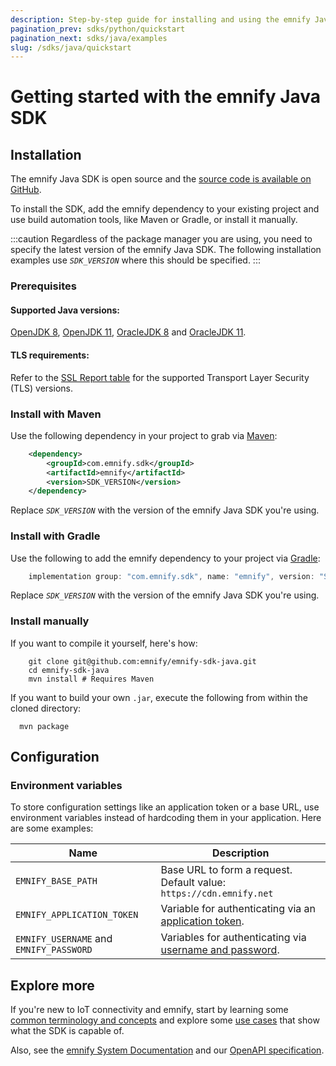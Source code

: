 ```yaml
---
description: Step-by-step guide for installing and using the emnify Java SDK
pagination_prev: sdks/python/quickstart
pagination_next: sdks/java/examples
slug: /sdks/java/quickstart
---
```


# Getting started with the emnify Java SDK

## Installation

The emnify Java SDK is open source and the [source code is available on GitHub](https://github.com/EMnify/emnify-sdk-java).

To install the SDK, add the emnify dependency to your existing project and use build automation tools, like Maven or Gradle, or install it manually.

:::caution
Regardless of the package manager you are using, you need to specify the latest version of the emnify Java SDK.
The following installation examples use *`SDK_VERSION`* where this should be specified.
:::


### Prerequisites

#### Supported Java versions:
[OpenJDK 8](https://openjdk.org/projects/jdk8/), [OpenJDK 11](https://openjdk.org/projects/jdk/11/), [OracleJDK 8](https://www.oracle.com/java/technologies/downloads/#java8) and [OracleJDK 11](https://www.oracle.com/java/technologies/downloads/#java11).

#### TLS requirements:
Refer to the [SSL Report table](https://www.ssllabs.com/ssltest/analyze.html?d=cdn.emnify.net&latest) for the supported Transport Layer Security (TLS) versions.


### Install with Maven

Use the following dependency in your project to grab via [Maven](https://maven.apache.org/download.cgi):
```xml
    <dependency>
        <groupId>com.emnify.sdk</groupId>
        <artifactId>emnify</artifactId>
        <version>SDK_VERSION</version>
    </dependency>
```

Replace *`SDK_VERSION`* with the version of the emnify Java SDK you're using.

### Install with Gradle

Use the following to add the emnify dependency to your project via [Gradle](https://gradle.org/install/):
```gradle
    implementation group: "com.emnify.sdk", name: "emnify", version: "SDK_VERSION"
```

Replace *`SDK_VERSION`* with the version of the emnify Java SDK you're using.

### Install manually

If you want to compile it yourself, here's how:

```shell
    git clone git@github.com:emnify/emnify-sdk-java.git
    cd emnify-sdk-java
    mvn install # Requires Maven
```

If you want to build your own `.jar`, execute the following from within the cloned directory:

```shell
  mvn package
```

## Configuration

### Environment variables

To store configuration settings like an application token or a base URL, use environment variables instead of hardcoding them in your application. Here are some examples:

| Name               | Description                                                              |
|--------------------|--------------------------------------------------------------------------|
| `EMNIFY_BASE_PATH` | Base URL to form a request. Default value:  `https://cdn.emnify.net` |
| `EMNIFY_APPLICATION_TOKEN`  | Variable for authenticating via an [application token](/rest/authentication#authenticate-with-an-application-token). |
| `EMNIFY_USERNAME` and `EMNIFY_PASSWORD` | Variables for authenticating via [username and password](/rest/authentication#authenticate-with-user-credentials). |


## Explore more 

If you're new to IoT connectivity and emnify, start by learning some [common terminology and concepts](/sdks/concepts) and explore some [use cases](/sdks/java/examples) that show what the SDK is capable of. 

Also, see the [emnify System Documentation](https://cdn.emnify.net/api/doc/index.html) and our [OpenAPI specification](https://cdn.emnify.net/api/doc/swagger.html).
